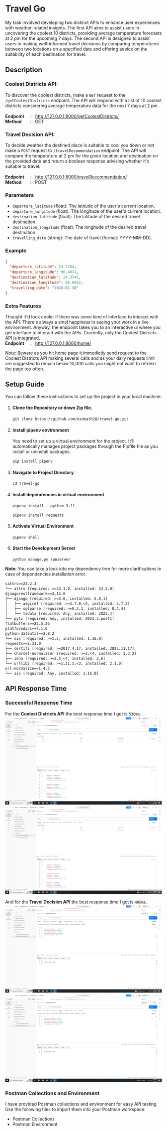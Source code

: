 # Travel Go

My task involved developing two distinct APIs to enhance user experiences with weather-related insights. The first API aims to assist users in uncovering the coolest 10 districts, providing average temperature forecasts at 2 pm for the upcoming 7 days. The second API is designed to assist users in making well-informed travel decisions by comparing temperatures between two locations on a specified date and offering advice on the suitability of each destination for travel.
## Description
### Coolest Districts API:
To discover the coolest districts, make a `GET` request to the `/getCoolestDistricts` endpoint. The API will respond with a list of 10 coolest districts considering average temperature data for the next 7 days at 2 pm.<br><br>
**Endpoint** &nbsp;&nbsp;&nbsp;&nbsp;: &nbsp;&nbsp;http://127.0.0.1:8000/getCoolestDistricts/<br>
**Method** &nbsp;&nbsp;&nbsp;&nbsp;&nbsp;&nbsp;: &nbsp;&nbsp;GET

### Travel Decision API:
To decide weather the destined place is suitable to cool you down or not make a `POST` request to `/travelRecommendation` endpoint. The API will compare the temperature at 2 pm for the given location and destination on the provided date and return a boolean response advising whether it's suitable to travel.<br><br>
**Endpoint** &nbsp;&nbsp;&nbsp;&nbsp;: &nbsp;&nbsp;http://127.0.0.1:8000/travelRecommendation/<br>
**Method** &nbsp;&nbsp;&nbsp;&nbsp;&nbsp;&nbsp;: &nbsp;&nbsp;POST<br>
### Parameters
- `departure_latitude` (float): The latitude of the user's current location.
- `departure_longitude` (float): The longitude of the user's current location.
- `destination_latitude` (float): The latitude of the desired travel destination.
- `destination_longitude` (float): The longitude of the desired travel destination.
- `travelling_date` (string): The date of travel (format: YYYY-MM-DD).

### Example

```json
{
  "departure_latitude": 23.7104,
  "departure_longitude": 90.4074,
  "destination_latitude": 24.3745,
  "destination_longitude": 88.6042,
  "travelling_date": "2024-01-10"
}
```

### Extra Features
Thought it'd look cooler if there was some kind of interface to interact with the API. There's always a smol happiness in seeing your work in a live environment. Anyway, the endpoint takes you to an interactive ui where you get interface to interact with the APIs. Currently, only the Coolest Districts API is integrated. <br>
**Endpoint** &nbsp;&nbsp;&nbsp;&nbsp;: &nbsp;&nbsp;http://127.0.0.1:8000/home/ <br>

Note: Beware as you hit home page it immedietly send request to the Coolest Districts API making several calls and as your daily requests limit are suggested to remain below 10,000 calls you might not want to refresh the page too often.

## Setup Guide
You can follow these instructions to set up the project in your local machine:

1. #### Clone the Repository or down Zip file.
    ```
    git clone https://github.com/esdeath28/travel-go.git
    ```
2. #### Install pipenv environment
    You need to set up a virtual environment for the project. It'll automatically manages project packages through the Pipfile file as you install or uninstall packages.<br>

    ```
    pip install pipenv
    ```
2. #### Navigate to Project Directory
    ```
    cd travel-go
    ```
3. #### Install dependencies in virtual environment 
    ```
    pipenv install --python 3.11
    ```
    ```
    pipenv install requests
    ```
5. #### Activate Virtual Environment
    ```
    pipenv shell
    ```
6. #### Start the Development Server
    ```
    python manage.py runserver
    ```
**Note**: You can take a look into my dependency tree for more clarifications in case of dependencies installation error.

```
cattrs==23.2.3
└── attrs [required: >=23.1.0, installed: 23.2.0]
djangorestframework==3.14.0
├── django [required: >=3.0, installed: 5.0.1]
│   ├── asgiref [required: >=3.7.0,<4, installed: 3.7.2]
│   ├── sqlparse [required: >=0.3.1, installed: 0.4.4]
│   └── tzdata [required: Any, installed: 2023.4]
└── pytz [required: Any, installed: 2023.3.post1]
flatbuffers==23.5.26
platformdirs==4.1.0
python-dateutil==2.8.2
└── six [required: >=1.5, installed: 1.16.0]
requests==2.31.0
├── certifi [required: >=2017.4.17, installed: 2023.11.17]
├── charset-normalizer [required: >=2,<4, installed: 3.3.2]
├── idna [required: >=2.5,<4, installed: 3.6]
└── urllib3 [required: >=1.21.1,<3, installed: 2.1.0]
url-normalize==1.4.3
└── six [required: Any, installed: 1.16.0]
```

## API Response Time

### Successful Response Time
For the **Coolest Districts API** the best response time I got is `530ms`.
![alt text.](/postman/api_01_530.png "image1.")
![alt text.](/postman/api_01_554.png "image2.")

And for the **Travel Decision API** the best response time I got is `486ms`.
![alt text.](/postman/api_02_486.png "image3.")
![alt text.](/postman/api_02_490.png "image4.")

### Postman Collections and Environment
I have provided Postman collections and environment for easy API testing. Use the following files to import them into your Postman workspace:
* Postman Collections
* Postman Environment

